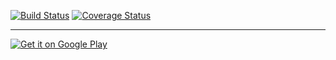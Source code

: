 [![Build Status](https://travis-ci.org/sergile/alain-android.svg?branch=master)](https://travis-ci.org/sergile/alain-android)
[![Coverage Status](https://coveralls.io/repos/github/sergile/alain-android/badge.svg?branch=master)](https://coveralls.io/github/sergile/alain-android?branch=master)

----

<a href="https://play.google.com/store/apps/details?id=net.bradbowie.alain">
  <img alt="Get it on Google Play" src="http://steverichey.github.io/google-play-badge-svg/img/en_get.svg" />
</a>
